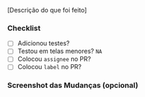 [Descrição do que foi feito]

### Checklist

- [ ] Adicionou testes?
- [ ] Testou em telas menores? `NA`
- [ ] Colocou `assignee` no PR?
- [ ] Colocou `label` no PR?

### Screenshot das Mudanças (opcional)
